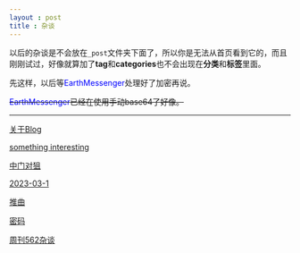 ```yaml
---
layout : post
title : 杂谈
---
```

以后的杂谈是不会放在`_post`文件夹下面了，所以你是无法从首页看到它的，而且刚刚试过，好像就算加了**tag**和**categories**也不会出现在**分类**和**标签**里面。

先这样，以后等<span style="color:#00f"  >EarthMessenger</span>处理好了加密再说。

~~<span style="color:#00f"  >EarthMessenger</span>已经在使用手动base64了好像。~~

---

[关于Blog](http://fat-old-eight.github.io/others/NheBolg.html)

[something interesting](http://fat-old-eight.github.io/others/sth-int.html)

[中门对狙](http://fat-old-eight.github.io/others/hack-it.html)

[2023-03-1](http://fat-old-eight.github.io/others/wssb.html)

[推曲](http://fat-old-eight.github.io/others/GOODSONG.html)

[密码](http://fat-old-eight.github.io/others/key.html)

[周刊562杂谈](http://fat-old-eight.github.io/others/GUMI562.html)


<!--杂谈之所以是杂谈因为它是随便写的-->